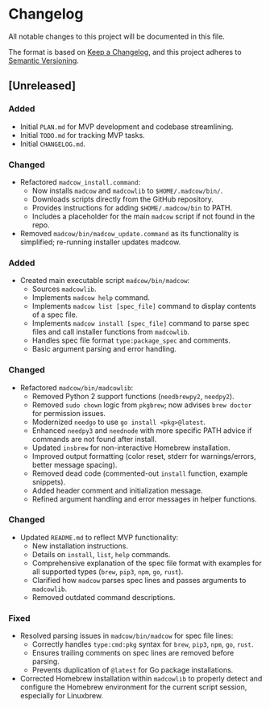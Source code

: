 # Changelog

All notable changes to this project will be documented in this file.

The format is based on [Keep a Changelog](https://keepachangelog.com/en/1.0.0/),
and this project adheres to [Semantic Versioning](https://semver.org/spec/v2.0.0.html).

## [Unreleased]

### Added
- Initial `PLAN.md` for MVP development and codebase streamlining.
- Initial `TODO.md` for tracking MVP tasks.
- Initial `CHANGELOG.md`.

### Changed
- Refactored `madcow_install.command`:
    - Now installs `madcow` and `madcowlib` to `$HOME/.madcow/bin/`.
    - Downloads scripts directly from the GitHub repository.
    - Provides instructions for adding `$HOME/.madcow/bin` to PATH.
    - Includes a placeholder for the main `madcow` script if not found in the repo.
- Removed `madcow/bin/madcow_update.command` as its functionality is simplified; re-running installer updates madcow.

### Added
- Created main executable script `madcow/bin/madcow`:
    - Sources `madcowlib`.
    - Implements `madcow help` command.
    - Implements `madcow list [spec_file]` command to display contents of a spec file.
    - Implements `madcow install [spec_file]` command to parse spec files and call installer functions from `madcowlib`.
    - Handles spec file format `type:package_spec` and comments.
    - Basic argument parsing and error handling.

### Changed
- Refactored `madcow/bin/madcowlib`:
    - Removed Python 2 support functions (`needbrewpy2`, `needpy2`).
    - Removed `sudo chown` logic from `pkgbrew`; now advises `brew doctor` for permission issues.
    - Modernized `needgo` to use `go install <pkg>@latest`.
    - Enhanced `needpy3` and `neednode` with more specific PATH advice if commands are not found after install.
    - Updated `insbrew` for non-interactive Homebrew installation.
    - Improved output formatting (color reset, stderr for warnings/errors, better message spacing).
    - Removed dead code (commented-out `install` function, example snippets).
    - Added header comment and initialization message.
    - Refined argument handling and error messages in helper functions.

### Changed
- Updated `README.md` to reflect MVP functionality:
    - New installation instructions.
    - Details on `install`, `list`, `help` commands.
    - Comprehensive explanation of the spec file format with examples for all supported types (`brew`, `pip3`, `npm`, `go`, `rust`).
    - Clarified how `madcow` parses spec lines and passes arguments to `madcowlib`.
    - Removed outdated command descriptions.

### Fixed
- Resolved parsing issues in `madcow/bin/madcow` for spec file lines:
    - Correctly handles `type:cmd:pkg` syntax for `brew`, `pip3`, `npm`, `go`, `rust`.
    - Ensures trailing comments on spec lines are removed before parsing.
    - Prevents duplication of `@latest` for Go package installations.
- Corrected Homebrew installation within `madcowlib` to properly detect and configure the Homebrew environment for the current script session, especially for Linuxbrew.
